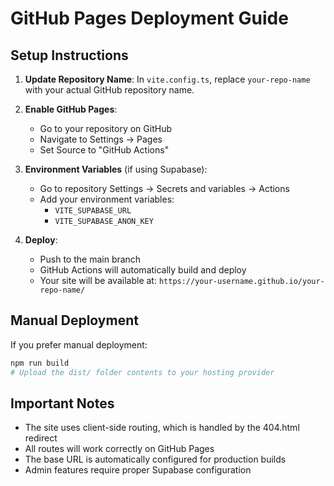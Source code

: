 
# GitHub Pages Deployment Guide

## Setup Instructions

1. **Update Repository Name**: In `vite.config.ts`, replace `your-repo-name` with your actual GitHub repository name.

2. **Enable GitHub Pages**:
   - Go to your repository on GitHub
   - Navigate to Settings → Pages
   - Set Source to "GitHub Actions"

3. **Environment Variables** (if using Supabase):
   - Go to repository Settings → Secrets and variables → Actions
   - Add your environment variables:
     - `VITE_SUPABASE_URL`
     - `VITE_SUPABASE_ANON_KEY`

4. **Deploy**:
   - Push to the main branch
   - GitHub Actions will automatically build and deploy
   - Your site will be available at: `https://your-username.github.io/your-repo-name/`

## Manual Deployment

If you prefer manual deployment:

```bash
npm run build
# Upload the dist/ folder contents to your hosting provider
```

## Important Notes

- The site uses client-side routing, which is handled by the 404.html redirect
- All routes will work correctly on GitHub Pages
- The base URL is automatically configured for production builds
- Admin features require proper Supabase configuration

